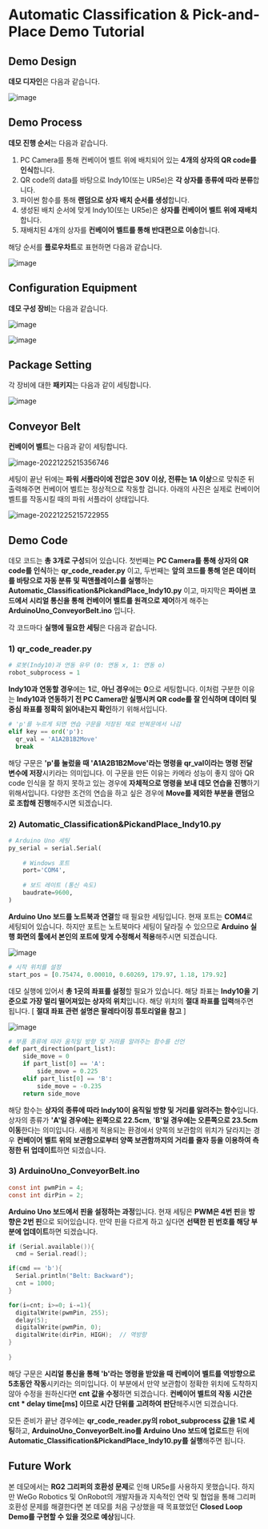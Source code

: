 # Automatic Classification & Pick-and-Place Demo Tutorial



## Demo Design

**데모 디자인**은 다음과 같습니다.

![image](https://user-images.githubusercontent.com/84532915/208834884-ec7dfd46-7d21-4753-89ef-747e51946737.png)



## Demo Process

**데모 진행 순서**는 다음과 같습니다.

1. PC Camera를 통해 컨베이어 벨트 위에 배치되어 있는 **4개의 상자의 QR code를 인식**합니다.
2. QR code의 data를 바탕으로 Indy10(또는 UR5e)은 **각 상자를 종류에 따라 분류**합니다.
3. 파이썬 함수를 통해 **랜덤으로 상자 배치 순서를 생성**합니다.
4. 생성된 배치 순서에 맞게 Indy10(또는 UR5e)은 **상자를 컨베이어 벨트 위에 재배치**합니다.
5. 재배치된 4개의 상자를 **컨베이어 벨트를 통해 반대편으로 이송**합니다. 

해당 순서를 **플로우차트**로 표현하면 다음과 같습니다.

![image](https://user-images.githubusercontent.com/84532915/208834913-00f0f69f-bba4-4cbc-9174-bdee637ff9e6.png)



## Configuration Equipment

**데모 구성 장비**는 다음과 같습니다.

![image](https://user-images.githubusercontent.com/84532915/208834951-116668ce-15ba-43d7-97c1-cd683726738d.png)

![image](https://user-images.githubusercontent.com/84532915/208834977-c3695966-b658-4e7c-a9a1-a990a97cd00e.png)



## Package Setting

각 장비에 대한 **패키지**는 다음과 같이 세팅합니다.

![image](https://user-images.githubusercontent.com/84532915/208835005-aebf929e-b4a7-489c-b326-913fd5ec25a9.png)



## Conveyor Belt

**컨베이어 벨트**는 다음과  같이 세팅합니다.

![image-20221225215356746](C:\Users\User\AppData\Roaming\Typora\typora-user-images\image-20221225215356746.png)

세팅이 끝난 뒤에는 **파워 서플라이에 전압은 30V 이상, 전류는 1A 이상**으로 맞춰준 뒤 출력해주면 컨베이어 벨트는 정상적으로 작동할 겁니다. 아래의 사진은 실제로 컨베이어 벨트를 작동시킬 때의 파워 서플라이 상태입니다.

![image-20221225215722955](C:\Users\User\AppData\Roaming\Typora\typora-user-images\image-20221225215722955.png)



## Demo Code

데모 코드는 **총 3개로 구성**되어 있습니다. 첫번째는 **PC Camera를 통해 상자의 QR code를 인식**하는 **qr_code_reader.py** 이고, 두번째는 **앞의 코드를 통해 얻은 데이터를 바탕으로 자동 분류 및 픽앤플레이스를 실행**하는 **Automatic_Classification&PickandPlace_Indy10.py** 이고, 마지막은 **파이썬 코드에서 시리얼 통신을 통해 컨베이어 벨트를 원격으로 제어**하게 해주는 **ArduinoUno_ConveyorBelt.ino** 입니다.



각 코드마다 **실행에 필요한 세팅**은 다음과 같습니다.

### 1) qr_code_reader.py

```python
# 로봇(Indy10)과 연동 유무 (0: 연동 x, 1: 연동 o)
robot_subprocess = 1
```

**Indy10과 연동할 경우**에는 **1**로, **아닌 경우**에는 **0**으로 세팅합니다. 이처럼 구분한 이유는 **Indy10과 연동하기 전 PC Camera만 실행시켜 QR code를 잘 인식하며 데이터 및 중심 좌표를 정확히 읽어내는지 확인**하기 위해서입니다.

```python
# 'p'를 누르게 되면 연습 구문을 저장된 채로 반복문에서 나감
elif key == ord('p'):
  qr_val = 'A1A2B1B2Move'
  break
```

해당 구문은 **'p'를 눌렀을 때 'A1A2B1B2Move'라는 명령을 qr_val이라는 명령 전달 변수에 저장**시키라는 의미입니다. 이 구문을 만든 이유는 카메라 성능이 좋지 않아 QR code 인식을 잘 하지 못하고 있는 경우에 **자체적으로 명령을 보내 데모 연습을 진행**하기 위해서입니다. 다양한 조건의 연습을 하고 싶은 경우에 **Move를 제외한 부분을 랜덤으로 조합해 진행**해주시면 되겠습니다.



### 2) Automatic_Classification&PickandPlace_Indy10.py

```python
# Arduino Uno 세팅
py_serial = serial.Serial(
    
    # Windows 포트
    port='COM4',
    
    # 보드 레이트 (통신 속도)
    baudrate=9600,
)
```

**Arduino Uno 보드를 노트북과 연결**할 때 필요한 세팅입니다. 현재 포트는 **COM4**로 세팅되어 있습니다. 하지만 포트는 노트북마다 세팅이 달라질 수 있으므로 **Arduino 실행 화면의 툴에서 본인의 포트에 맞게 수정해서 적용**해주시면 되겠습니다.

![image](https://user-images.githubusercontent.com/84532915/208835102-9a58895b-a42d-446c-b7aa-952b7c3d55dc.png)

```python
# 시작 위치를 설정
start_pos = [0.75474, 0.00010, 0.60269, 179.97, 1.18, 179.92]
```

데모 실행에 있어서 **총 1곳의 좌표를 설정**할 필요가 있습니다. 해당 좌표는 **Indy10을 기준으로 가장 멀리 떨어져있는 상자의 위치**입니다. 해당 위치의 **절대 좌표를 입력**해주면 됩니다.
[ **절대 좌표 관련 설명은 팔레타이징 튜토리얼을 참고** ]

![image](https://user-images.githubusercontent.com/84532915/208835127-0c1ddc67-ee47-4741-a0a2-f183efd03029.png)

```python
# 부품 종류에 따라 움직일 방향 및 거리를 알려주는 함수를 선언
def part_direction(part_list):
    side_move = 0
    if part_list[0] == 'A':
        side_move = 0.225
    elif part_list[0] == 'B':
        side_move = -0.235
    return side_move
```

해당 함수는 **상자의 종류에 따라 Indy10이 움직일 방향 및 거리를 알려주는 함수**입니다. 상자의 종류가 **'A'일 경우에는 왼쪽으로 22.5cm**, '**B'일 경우에는 오른쪽으로 23.5cm 이동**한다는 의미입니다. 새롭게 적용되는 환경에서 양쪽의 보관함의 위치가 달라지는 경우 **컨베이어 벨트 위의 보관함으로부터 양쪽 보관함까지의 거리를 줄자 등을 이용하여 측정한 뒤 업데이트**하면 되겠습니다.



### 3) ArduinoUno_ConveyorBelt.ino

```c
const int pwmPin = 4;
const int dirPin = 2;
```

**Arduino Uno 보드에서 핀을 설정하는 과정**입니다. 현재 세팅은 **PWM은 4번 핀**을 **방향은 2번 핀**으로 되어있습니다. 만약 핀을 다르게 하고 싶다면 **선택한 핀 번호를 해당 부분에 업데이트**하면 되겠습니다.

```c
if (Serial.available()){
  cmd = Serial.read();

if(cmd == 'b'){
  Serial.println("Belt: Backward");
  cnt = 1000;
}

for(i=cnt; i>=0; i-=1){
  digitalWrite(pwmPin, 255);
  delay(5);
  digitalWrite(pwmPin, 0); 
  digitalWrite(dirPin, HIGH);  // 역방향    
}
    
}
```

해당 구문은 **시리얼 통신을 통해 'b'라는 명령을 받았을 때 컨베이어 벨트를 역방향으로 5초동안 작동**시키라는 의미입니다. 이 부분에서 만약 보관함이 정확한 위치에 도착하지 않아 수정을 원하신다면 **cnt 값을 수정**하면 되겠습니다. **컨베이어 벨트의 작동 시간은 cnt * delay time[ms] 이므로 시간 단위를 고려하여 판단**해주시면 되겠습니다. 



모든 준비가 끝난 경우에는 **qr_code_reader.py의 robot_subprocess 값을 1로 세팅**하고,  **ArduinoUno_ConveyorBelt.ino를 Arduino Uno 보드에 업로드**한 뒤에 **Automatic_Classification&PickandPlace_Indy10.py를 실행**해주면 됩니다.



## Future Work

본 데모에서는 **RG2 그리퍼의 호환성 문제**로 인해 UR5e를 사용하지 못했습니다. 하지만 WeGo Robotics 및 OnRobot의 개발자들과 지속적인 연락 및 협업을 통해 그리퍼 호환성 문제를 해결한다면 본 데모를 처음 구상했을 때 목표했었던 **Closed Loop Demo를 구현할 수 있을 것으로 예상**됩니다.


